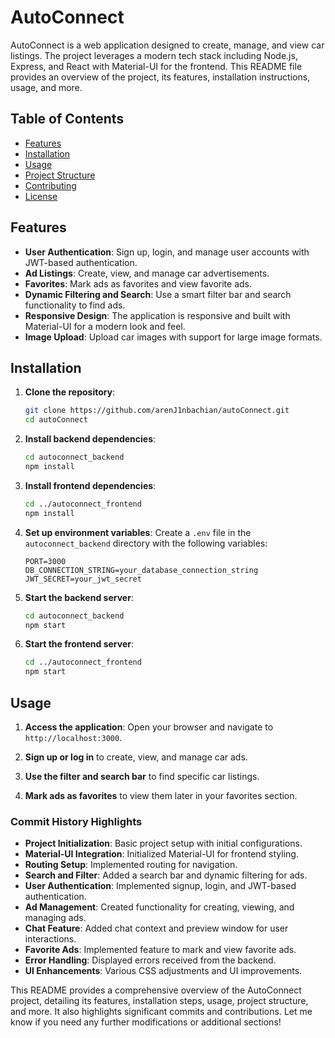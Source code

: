 # AutoConnect

AutoConnect is a web application designed to create, manage, and view car listings. The project leverages a modern tech stack including Node.js, Express, and React with Material-UI for the frontend. This README file provides an overview of the project, its features, installation instructions, usage, and more.

## Table of Contents

- [Features](#features)
- [Installation](#installation)
- [Usage](#usage)
- [Project Structure](#project-structure)
- [Contributing](#contributing)
- [License](#license)

## Features

- **User Authentication**: Sign up, login, and manage user accounts with JWT-based authentication.
- **Ad Listings**: Create, view, and manage car advertisements.
- **Favorites**: Mark ads as favorites and view favorite ads.
- **Dynamic Filtering and Search**: Use a smart filter bar and search functionality to find ads.
- **Responsive Design**: The application is responsive and built with Material-UI for a modern look and feel.
- **Image Upload**: Upload car images with support for large image formats.

## Installation

1. **Clone the repository**:
    ```sh
    git clone https://github.com/arenJ1nbachian/autoConnect.git
    cd autoConnect
    ```

2. **Install backend dependencies**:
    ```sh
    cd autoconnect_backend
    npm install
    ```

3. **Install frontend dependencies**:
    ```sh
    cd ../autoconnect_frontend
    npm install
    ```

4. **Set up environment variables**:
    Create a `.env` file in the `autoconnect_backend` directory with the following variables:
    ```env
    PORT=3000
    DB_CONNECTION_STRING=your_database_connection_string
    JWT_SECRET=your_jwt_secret
    ```

5. **Start the backend server**:
    ```sh
    cd autoconnect_backend
    npm start
    ```

6. **Start the frontend server**:
    ```sh
    cd ../autoconnect_frontend
    npm start
    ```

## Usage

1. **Access the application**:
    Open your browser and navigate to `http://localhost:3000`.

2. **Sign up or log in** to create, view, and manage car ads.

3. **Use the filter and search bar** to find specific car listings.

4. **Mark ads as favorites** to view them later in your favorites section.

### Commit History Highlights

- **Project Initialization**: Basic project setup with initial configurations.
- **Material-UI Integration**: Initialized Material-UI for frontend styling.
- **Routing Setup**: Implemented routing for navigation.
- **Search and Filter**: Added a search bar and dynamic filtering for ads.
- **User Authentication**: Implemented signup, login, and JWT-based authentication.
- **Ad Management**: Created functionality for creating, viewing, and managing ads.
- **Chat Feature**: Added chat context and preview window for user interactions.
- **Favorite Ads**: Implemented feature to mark and view favorite ads.
- **Error Handling**: Displayed errors received from the backend.
- **UI Enhancements**: Various CSS adjustments and UI improvements.

This README provides a comprehensive overview of the AutoConnect project, detailing its features, installation steps, usage, project structure, and more. It also highlights significant commits and contributions. Let me know if you need any further modifications or additional sections!

